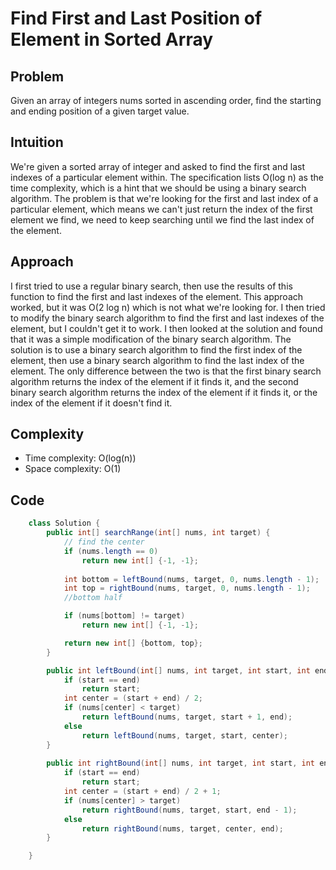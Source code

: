 # Find First and Last Position of Element in Sorted Array
## Problem
Given an array of integers nums sorted in ascending order, find the starting and ending position of a given target value.

## Intuition
We're given a sorted array of integer and asked to find the first and last indexes of a particular element within. The specification lists O(log n) as the time complexity, which is a hint that we should be using a binary search algorithm. The problem is that we're looking for the first and last index of a particular element, which means we can't just return the index of the first element we find, we need to keep searching until we find the last index of the element.

## Approach
I first tried to use a regular binary search, then use the results of this function to find the first and last indexes of the element. This approach worked, but it was O(2 log n) which is not what we're looking for. I then tried to modify the binary search algorithm to find the first and last indexes of the element, but I couldn't get it to work. I then looked at the solution and found that it was a simple modification of the binary search algorithm. The solution is to use a binary search algorithm to find the first index of the element, then use a binary search algorithm to find the last index of the element. The only difference between the two is that the first binary search algorithm returns the index of the element if it finds it, and the second binary search algorithm returns the index of the element if it finds it, or the index of the element if it doesn't find it.

## Complexity
- Time complexity: O(log(n))
- Space complexity: O(1)

## Code
```java
    class Solution {
        public int[] searchRange(int[] nums, int target) {
            // find the center
            if (nums.length == 0)
                return new int[] {-1, -1};
                
            int bottom = leftBound(nums, target, 0, nums.length - 1);
            int top = rightBound(nums, target, 0, nums.length - 1);
            //bottom half

            if (nums[bottom] != target)
                return new int[] {-1, -1};

            return new int[] {bottom, top};
        }

        public int leftBound(int[] nums, int target, int start, int end) {
            if (start == end)
                return start;
            int center = (start + end) / 2;
            if (nums[center] < target)
                return leftBound(nums, target, start + 1, end);
            else 
                return leftBound(nums, target, start, center);
        }
        
        public int rightBound(int[] nums, int target, int start, int end) {
            if (start == end)
                return start;
            int center = (start + end) / 2 + 1;
            if (nums[center] > target)
                return rightBound(nums, target, start, end - 1);
            else 
                return rightBound(nums, target, center, end);
        }

    }
```
